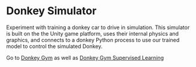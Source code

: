 # Donkey Simulator

Experiment with training a donkey car to drive in simulation. This simulator is built on the the Unity game platform, uses their internal physics and graphics, and connects to a donkey Python process to use our trained model to control the simulated Donkey.

Go to [Donkey Gym](https://github.com/tawnkramer/donkey_gym/README.md) as well as 
[Donkey Gym Supervised Learning](https://github.com/tawnkramer/donkey_gym/tree/master/examples/supervised_learning/README.md)

